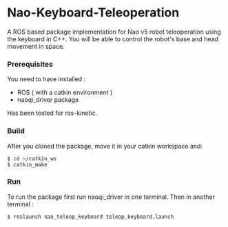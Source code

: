 # Nao-Keyboard-Teleoperation

A ROS based package implementation for Nao v5 robot teleoperation using the keyboard in C++.
You will be able to control the robot's base and head movement in space.

### Prerequisites

You need to have installed :
* ROS ( with a catkin environment )
* naoqi_driver package

Has been tested for ros-kinetic.

### Build

After you cloned the package, move it in your catkin workspace and:
```
$ cd ~/catkin_ws
$ catkin_make
```

### Run

To run the package first run naoqi_driver in one terminal.
Then in another terminal : 
```
$ roslaunch nao_teleop_keyboard teleop_keyboard.launch 
```

